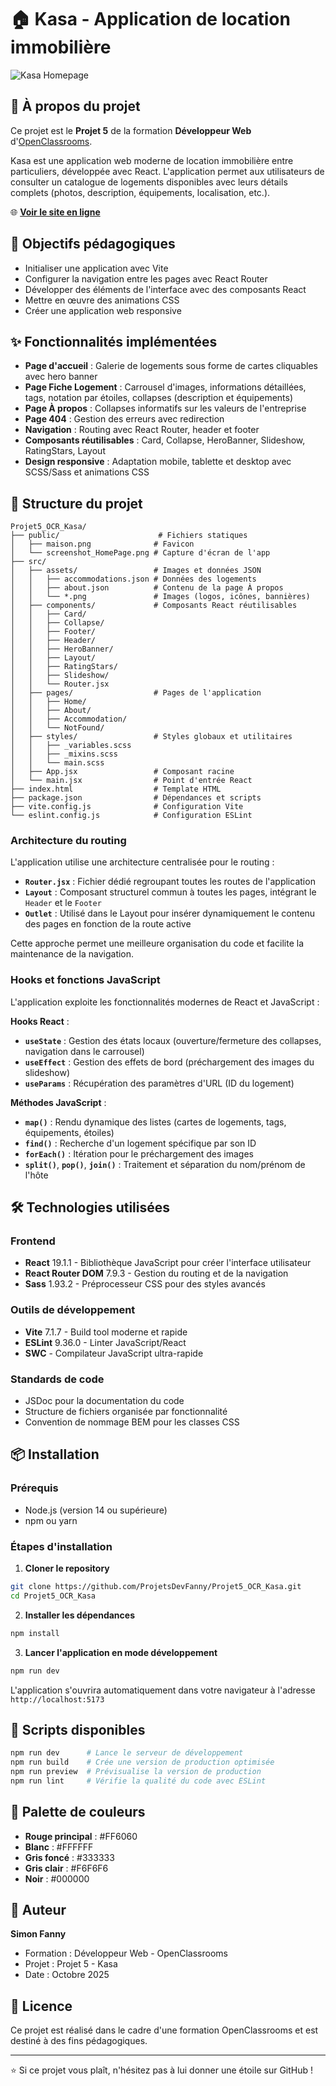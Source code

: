 # 🏠 Kasa - Application de location immobilière

![Kasa Homepage](./public/screenshot_HomePage.png)

## 📖 À propos du projet

Ce projet est le **Projet 5** de la formation **Développeur Web** d'[OpenClassrooms](https://openclassrooms.com/fr/paths/899-developpeur-web).

Kasa est une application web moderne de location immobilière entre particuliers, développée avec React. L'application permet aux utilisateurs de consulter un catalogue de logements disponibles avec leurs détails complets (photos, description, équipements, localisation, etc.).

🌐 **[Voir le site en ligne](https://projet-kasa-fanny.netlify.app/)**

## 🎯 Objectifs pédagogiques

- Initialiser une application avec Vite
- Configurer la navigation entre les pages avec React Router
- Développer des éléments de l'interface avec des composants React
- Mettre en œuvre des animations CSS
- Créer une application web responsive

## ✨ Fonctionnalités implémentées

- **Page d'accueil** : Galerie de logements sous forme de cartes cliquables avec hero banner
- **Page Fiche Logement** : Carrousel d'images, informations détaillées, tags, notation par étoiles, collapses (description et équipements)
- **Page À propos** : Collapses informatifs sur les valeurs de l'entreprise
- **Page 404** : Gestion des erreurs avec redirection
- **Navigation** : Routing avec React Router, header et footer
- **Composants réutilisables** : Card, Collapse, HeroBanner, Slideshow, RatingStars, Layout
- **Design responsive** : Adaptation mobile, tablette et desktop avec SCSS/Sass et animations CSS

## 📁 Structure du projet

```
Projet5_OCR_Kasa/
├── public/                      # Fichiers statiques
│   ├── maison.png              # Favicon
│   └── screenshot_HomePage.png # Capture d'écran de l'app
├── src/
│   ├── assets/                 # Images et données JSON
│   │   ├── accommodations.json # Données des logements
│   │   ├── about.json          # Contenu de la page À propos
│   │   └── *.png               # Images (logos, icônes, bannières)
│   ├── components/             # Composants React réutilisables
│   │   ├── Card/
│   │   ├── Collapse/
│   │   ├── Footer/
│   │   ├── Header/
│   │   ├── HeroBanner/
│   │   ├── Layout/
│   │   ├── RatingStars/
│   │   ├── Slideshow/
│   │   └── Router.jsx
│   ├── pages/                  # Pages de l'application
│   │   ├── Home/
│   │   ├── About/
│   │   ├── Accommodation/
│   │   └── NotFound/
│   ├── styles/                 # Styles globaux et utilitaires
│   │   ├── _variables.scss
│   │   ├── _mixins.scss
│   │   └── main.scss
│   ├── App.jsx                 # Composant racine
│   └── main.jsx                # Point d'entrée React
├── index.html                  # Template HTML
├── package.json                # Dépendances et scripts
├── vite.config.js              # Configuration Vite
└── eslint.config.js            # Configuration ESLint
```

### Architecture du routing

L'application utilise une architecture centralisée pour le routing :

- **`Router.jsx`** : Fichier dédié regroupant toutes les routes de l'application
- **`Layout`** : Composant structurel commun à toutes les pages, intégrant le `Header` et le `Footer`
- **`Outlet`** : Utilisé dans le Layout pour insérer dynamiquement le contenu des pages en fonction de la route active

Cette approche permet une meilleure organisation du code et facilite la maintenance de la navigation.

### Hooks et fonctions JavaScript

L'application exploite les fonctionnalités modernes de React et JavaScript :

**Hooks React** :

- **`useState`** : Gestion des états locaux (ouverture/fermeture des collapses, navigation dans le carrousel)
- **`useEffect`** : Gestion des effets de bord (préchargement des images du slideshow)
- **`useParams`** : Récupération des paramètres d'URL (ID du logement)

**Méthodes JavaScript** :

- **`map()`** : Rendu dynamique des listes (cartes de logements, tags, équipements, étoiles)
- **`find()`** : Recherche d'un logement spécifique par son ID
- **`forEach()`** : Itération pour le préchargement des images
- **`split()`**, **`pop()`**, **`join()`** : Traitement et séparation du nom/prénom de l'hôte

## 🛠️ Technologies utilisées

### Frontend

- **React** 19.1.1 - Bibliothèque JavaScript pour créer l'interface utilisateur
- **React Router DOM** 7.9.3 - Gestion du routing et de la navigation
- **Sass** 1.93.2 - Préprocesseur CSS pour des styles avancés

### Outils de développement

- **Vite** 7.1.7 - Build tool moderne et rapide
- **ESLint** 9.36.0 - Linter JavaScript/React
- **SWC** - Compilateur JavaScript ultra-rapide

### Standards de code

- JSDoc pour la documentation du code
- Structure de fichiers organisée par fonctionnalité
- Convention de nommage BEM pour les classes CSS

## 📦 Installation

### Prérequis

- Node.js (version 14 ou supérieure)
- npm ou yarn

### Étapes d'installation

1. **Cloner le repository**

```bash
git clone https://github.com/ProjetsDevFanny/Projet5_OCR_Kasa.git
cd Projet5_OCR_Kasa
```

2. **Installer les dépendances**

```bash
npm install
```

3. **Lancer l'application en mode développement**

```bash
npm run dev
```

L'application s'ouvrira automatiquement dans votre navigateur à l'adresse `http://localhost:5173`

## 📜 Scripts disponibles

```bash
npm run dev      # Lance le serveur de développement
npm run build    # Crée une version de production optimisée
npm run preview  # Prévisualise la version de production
npm run lint     # Vérifie la qualité du code avec ESLint
```

## 🎨 Palette de couleurs

- **Rouge principal** : #FF6060
- **Blanc** : #FFFFFF
- **Gris foncé** : #333333
- **Gris clair** : #F6F6F6
- **Noir** : #000000

## 👤 Auteur

**Simon Fanny**

- Formation : Développeur Web - OpenClassrooms
- Projet : Projet 5 - Kasa
- Date : Octobre 2025

## 📝 Licence

Ce projet est réalisé dans le cadre d'une formation OpenClassrooms et est destiné à des fins pédagogiques.

---

⭐ Si ce projet vous plaît, n'hésitez pas à lui donner une étoile sur GitHub !
